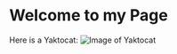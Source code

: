# Welcome to my Page

Here is a Yaktocat:
![Image of Yaktocat](https://octodex.github.com/images/yaktocat.png)
